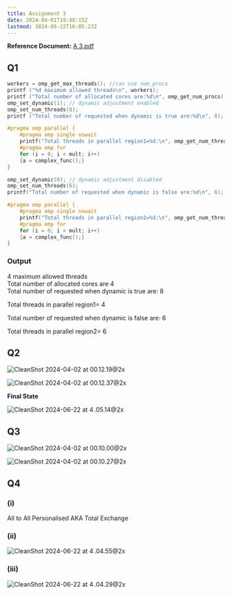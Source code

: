 ```yaml
---
title: Assignment 3
date: 2024-04-01T19:48:15Z
lastmod: 2024-06-22T16:05:23Z
---
```


**Reference Document:**  [A 3.pdf](assets/A%203-20240401194846-pdrh3fw.pdf)

## Q1

```C++
workers = omp_get_max_threads(); //can use num_procs
printf ("%d maximum allowed threads\n", workers);
printf ("Total number of allocated cores are:%d\n", omp_get_num_procs());
omp_set_dynamic(1); // dynamic adjustment enabled
omp_set_num_threads(8);
printf ("Total number of requested when dynamic is true are:%d\n", 8);

#pragma omp parallel {
	#pragma omp single nowait
	printf("Total threads in parallel region1=%d:\n", omp_get_num_threads());
	#pragma omp for
	for (i = 0; i < mult; i++)
	{a = complex_func();}
}

omp_set_dynamic(0); // dynamic adjustment disabled
omp_set_num_threads(6);
printf("Total number of requested when dynamic is false are:%d\n", 6);

#pragma omp parallel {
	#pragma omp single nowait
	printf("Total threads in parallel region2=%d:\n", omp_get_num_threads());
	#pragma omp for
	for (i = 0; i < mult; i++)
	{a = complex_func();}
}
```

### Output

4 maximum allowed threads\
Total number of allocated cores are 4\
Total number of requested when dynamic is true are: 8

Total threads in parallel region1= 4

Total number of requested when dynamic is false are: 6

Total threads in parallel region2= 6

## Q2

​![CleanShot 2024-04-02 at 00.12.19@2x](assets/CleanShot%202024-04-02%20at%2000.12.19@2x-20240402001253-ncodv04.png)​

​![CleanShot 2024-04-02 at 00.12.37@2x](assets/CleanShot%202024-04-02%20at%2000.12.37@2x-20240402001413-63frflo.png)​

**Final State**

​![CleanShot 2024-06-22 at 4 .05.14@2x](assets/CleanShot%202024-06-22%20at%204.05.14@2x-20240622160522-s469w5g.png)​

## Q3

​![CleanShot 2024-04-02 at 00.10.00@2x](assets/CleanShot%202024-04-02%20at%2000.10.00@2x-20240402001130-7e5eu9z.png)​

​![CleanShot 2024-04-02 at 00.10.27@2x](assets/CleanShot%202024-04-02%20at%2000.10.27@2x-20240402001141-me9ko00.png)​

## Q4

### (i)

All to All Personalised AKA Total Exchange

### (ii)

​![CleanShot 2024-06-22 at 4 .04.55@2x](assets/CleanShot%202024-06-22%20at%204.04.55@2x-20240622160505-jmmb22u.png)​

### (iii)

​![CleanShot 2024-06-22 at 4 .04.29@2x](assets/CleanShot%202024-06-22%20at%204.04.29@2x-20240622160443-5cbpxth.png)​
